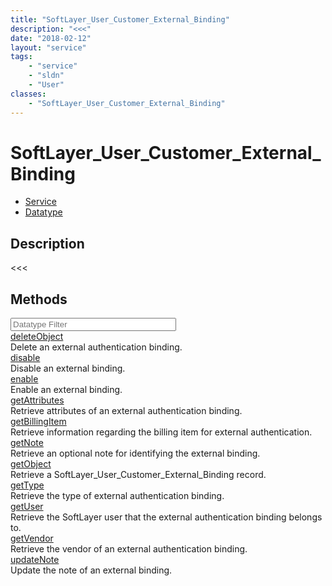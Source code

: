 ```yaml
---
title: "SoftLayer_User_Customer_External_Binding"
description: "<<<"
date: "2018-02-12"
layout: "service"
tags:
    - "service"
    - "sldn"
    - "User"
classes:
    - "SoftLayer_User_Customer_External_Binding"
---
```

# SoftLayer_User_Customer_External_Binding
<div id='service-datatype'>
    <ul id='sldn-reference-tabs'>
    <li id='service'> <a href='/reference/services/SoftLayer_User_Customer_External_Binding' >Service</a></li>    <li id='datatype'> <a href='/reference/datatypes/SoftLayer_User_Customer_External_Binding' >Datatype</a></li>
    </ul>
</div>

## Description
<<<



        
<div id="properties" class="content">
    <h2>Methods</h2>
    <div class="view-filters">
        <div class="clearfix">
            <div class="search-input-box">
                <input placeholder="Datatype Filter" onkeyup="titleSearch(inputId='edit-combine', divId='method-div', elementClass='method-row')" 
                    type="text" id="edit-combine" value="" size="30" maxlength="128" class="form-text">
            </div>
        </div>
    </div>
    <div id="method-div">
            <div class="method-row">
                        <span class='view-field-title'><a href='/reference/services/SoftLayer_User_Customer_External_Binding/deleteObject'> deleteObject</a> </span>
            <div class='views-field-body'>Delete an external authentication binding.</div>
        </div>
            <div class="method-row">
                        <span class='view-field-title'><a href='/reference/services/SoftLayer_User_Customer_External_Binding/disable'> disable</a> </span>
            <div class='views-field-body'>Disable an external binding.</div>
        </div>
            <div class="method-row">
                        <span class='view-field-title'><a href='/reference/services/SoftLayer_User_Customer_External_Binding/enable'> enable</a> </span>
            <div class='views-field-body'>Enable an external binding.</div>
        </div>
            <div class="method-row">
                        <span class='view-field-title'><a href='/reference/services/SoftLayer_User_Customer_External_Binding/getAttributes'> getAttributes</a> </span>
            <div class='views-field-body'>Retrieve attributes of an external authentication binding.</div>
        </div>
            <div class="method-row">
                        <span class='view-field-title'><a href='/reference/services/SoftLayer_User_Customer_External_Binding/getBillingItem'> getBillingItem</a> </span>
            <div class='views-field-body'>Retrieve information regarding the billing item for external authentication.</div>
        </div>
            <div class="method-row">
                        <span class='view-field-title'><a href='/reference/services/SoftLayer_User_Customer_External_Binding/getNote'> getNote</a> </span>
            <div class='views-field-body'>Retrieve an optional note for identifying the external binding.</div>
        </div>
            <div class="method-row">
                        <span class='view-field-title'><a href='/reference/services/SoftLayer_User_Customer_External_Binding/getObject'> getObject</a> </span>
            <div class='views-field-body'>Retrieve a SoftLayer_User_Customer_External_Binding record.</div>
        </div>
            <div class="method-row">
                        <span class='view-field-title'><a href='/reference/services/SoftLayer_User_Customer_External_Binding/getType'> getType</a> </span>
            <div class='views-field-body'>Retrieve the type of external authentication binding.</div>
        </div>
            <div class="method-row">
                        <span class='view-field-title'><a href='/reference/services/SoftLayer_User_Customer_External_Binding/getUser'> getUser</a> </span>
            <div class='views-field-body'>Retrieve the SoftLayer user that the external authentication binding belongs to.</div>
        </div>
            <div class="method-row">
                        <span class='view-field-title'><a href='/reference/services/SoftLayer_User_Customer_External_Binding/getVendor'> getVendor</a> </span>
            <div class='views-field-body'>Retrieve the vendor of an external authentication binding.</div>
        </div>
            <div class="method-row">
                        <span class='view-field-title'><a href='/reference/services/SoftLayer_User_Customer_External_Binding/updateNote'> updateNote</a> </span>
            <div class='views-field-body'>Update the note of an external binding.</div>
        </div>
        </div>
</div>

